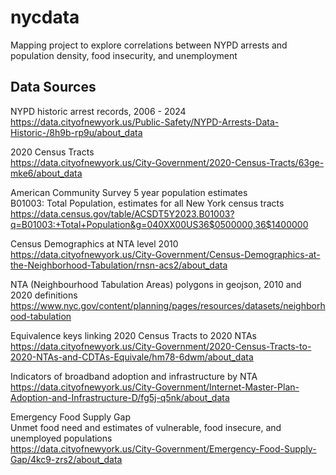 # nycdata  

Mapping project to explore correlations between NYPD arrests and population density, food insecurity, and unemployment  

## Data Sources  

NYPD historic arrest records, 2006 - 2024  
https://data.cityofnewyork.us/Public-Safety/NYPD-Arrests-Data-Historic-/8h9b-rp9u/about_data  

2020 Census Tracts  
https://data.cityofnewyork.us/City-Government/2020-Census-Tracts/63ge-mke6/about_data  

American Community Survey 5 year population estimates  
B01003: Total Population, estimates for all New York census tracts  
https://data.census.gov/table/ACSDT5Y2023.B01003?q=B01003:+Total+Population&g=040XX00US36$0500000,36$1400000  

Census Demographics at NTA level 2010  
https://data.cityofnewyork.us/City-Government/Census-Demographics-at-the-Neighborhood-Tabulation/rnsn-acs2/about_data  

NTA (Neighbourhood Tabulation Areas) polygons in geojson, 2010 and 2020 definitions  
https://www.nyc.gov/content/planning/pages/resources/datasets/neighborhood-tabulation  

Equivalence keys linking 2020 Census Tracts to 2020 NTAs  
https://data.cityofnewyork.us/City-Government/2020-Census-Tracts-to-2020-NTAs-and-CDTAs-Equivale/hm78-6dwm/about_data  

Indicators of broadband adoption and infrastructure by NTA  
https://data.cityofnewyork.us/City-Government/Internet-Master-Plan-Adoption-and-Infrastructure-D/fg5j-q5nk/about_data  

Emergency Food Supply Gap  
Unmet food need and estimates of vulnerable, food insecure, and unemployed populations  
https://data.cityofnewyork.us/City-Government/Emergency-Food-Supply-Gap/4kc9-zrs2/about_data  
